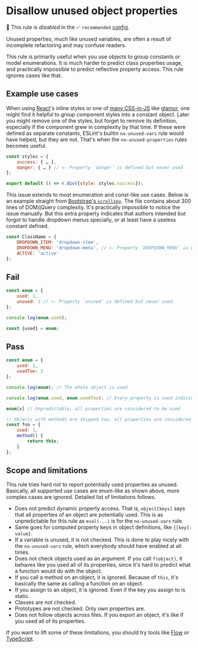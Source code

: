 # Disallow unused object properties

🚫 This rule is _disabled_ in the ✅ `recommended` [config](https://github.com/sindresorhus/eslint-plugin-unicorn#preset-configs).

<!-- end auto-generated rule header -->
<!-- Do not manually modify this header. Run: `npm run fix:eslint-docs` -->

Unused properties, much like unused variables, are often a result of incomplete refactoring and may confuse readers.

This rule is primarily useful when you use objects to group constants or model enumerations. It is much harder to predict class properties usage, and practically impossible to predict reflective property access. This rule ignores cases like that.

## Example use cases

When using [React](https://reactjs.org)'s inline styles or one of [many CSS-in-JS](https://michelebertoli.github.io/css-in-js/) like [glamor](https://github.com/threepointone/glamor), one might find it helpful to group component styles into a constant object. Later you might remove one of the styles, but forget to remove its definition, especially if the component grew in complexity by that time. If these were defined as separate constants, ESLint's builtin `no-unused-vars` rule would have helped, but they are not. That's when the `no-unused-properties` rules becomes useful.

```js
const styles = {
	success: { … },
	danger: { … } // <- Property `danger` is defined but never used
};

export default () => r.div({style: styles.success});
```

This issue extends to most enumeration and const-like use cases. Below is an example straight from [Bootstrap's `scrollspy`](https://github.com/twbs/bootstrap/blob/19f70f9d4ccca132f196011958c1b72462c698e7/js/src/scrollspy.js#L44). The file contains about 300 lines of DOM/jQuery complexity. It's practically impossible to notice the issue manually. But this extra property indicates that authors intended but forgot to handle dropdown menus specially, or at least have a useless constant defined.

```js
const ClassName = {
	DROPDOWN_ITEM: 'dropdown-item',
	DROPDOWN_MENU: 'dropdown-menu', // <- Property `DROPDOWN_MENU` is defined but never used
	ACTIVE: 'active'
};
```

## Fail

```js
const enum = {
	used: 1,
	unused: 2 // <- Property `unused` is defined but never used.
};

console.log(enum.used);

const {used} = enum;
```

## Pass

```js
const enum = {
	used: 1,
	usedToo: 2
};

console.log(enum); // The whole object is used

console.log(enum.used, enum.usedToo); // Every property is used individually

enum[x] // Unpredictable, all properties are considered to be used

// Objects with methods are skipped too, all properties are considered used
const foo = {
	used: 1,
	method() {
		return this;
	}
};
```

## Scope and limitations

This rule tries hard not to report potentially used properties as unused. Basically, all supported use cases are enum-like as shown above, more complex cases are ignored. Detailed list of limitations follows.

- Does not predict dynamic property access. That is, `object[keys]` says that all properties of an object are potentially used. This is as unpredictable for this rule as `eval(...)` is for the `no-unused-vars` rule.
- Same goes for computed property keys in object definitions, like `{[key]: value}`.
- If a variable is unused, it is not checked. This is done to play nicely with the `no-unused-vars` rule, which everybody should have enabled at all times.
- Does not check objects used as an argument. If you call `f(object)`, it behaves like you used all of its properties, since it's hard to predict what a function would do with the object.
- If you call a method on an object, it is ignored. Because of `this`, it's basically the same as calling a function on an object.
- If you assign to an object, it is ignored. Even if the key you assign to is static.
- Classes are not checked.
- Prototypes are not checked. Only own properties are.
- Does not follow objects across files. If you export an object, it's like if you used all of its properties.

If you want to lift some of these limitations, you should try tools like [Flow](https://flow.org) or [TypeScript](https://www.typescriptlang.org).

